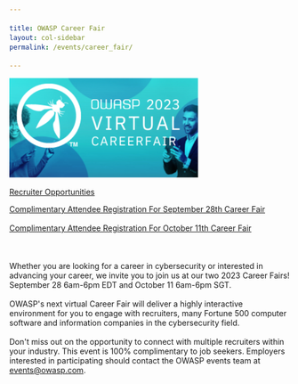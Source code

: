 ```yaml
---

title: OWASP Career Fair
layout: col-sidebar
permalink: /events/career_fair/

---
```


![CareerFairLogo](/assets/images/CareerFair.png)


[Recruiter Opportunities](/assets/images/OWASP_CareerFair_2023.pdf)

[Complimentary Attendee Registration For September 28th Career Fair](https://app.brazenconnect.com/a/the-open-web-application-security-project/e/p7n8n)<br><br>
[Complimentary Attendee Registration For October 11th Career Fair](https://app.brazenconnect.com/a/the-open-web-application-security-project/e/0JoRpIL)
<br><br>
<br><br>
Whether you are looking for a career in cybersecurity or interested in advancing your career, we invite you to join us at our two 2023 Career Fairs! September 28 6am-6pm EDT and October 11 6am-6pm SGT.
<br><br>
OWASP's next virtual Career Fair will deliver a highly interactive environment for you to engage with recruiters, many Fortune 500 computer software and information companies in the cybersecurity field. 
<br><br>
Don't miss out on the opportunity to connect with multiple recruiters within your industry. This event is 100% complimentary to job seekers. Employers interested in participating should contact the OWASP events team at [events@owasp.com](mailto:events@owasp.com).

